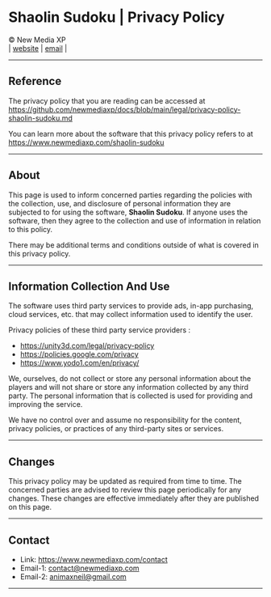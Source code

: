 # Shaolin Sudoku | Privacy Policy

&copy; New Media XP  
|
[website](https://www.newmediaxp.com)
|
[email](mailto:contact@newmediaxp.com)
|

---

## Reference

The privacy policy that you are reading can be accessed at https://github.com/newmediaxp/docs/blob/main/legal/privacy-policy-shaolin-sudoku.md

You can learn more about the software that this privacy policy refers to at https://www.newmediaxp.com/shaolin-sudoku

---

## About

This page is used to inform concerned parties regarding the policies with the collection, use, and disclosure of personal information they are subjected to for using the software, **Shaolin Sudoku**. If anyone uses the software, then they agree to the collection and use of information in relation to this policy.

There may be additional terms and conditions outside of what is covered in this privacy policy.

---

## Information Collection And Use

The software uses third party services to provide ads, in-app purchasing, cloud services, etc. that may collect information used to identify the user.

Privacy policies of these third party service providers :

* https://unity3d.com/legal/privacy-policy
* https://policies.google.com/privacy
* https://www.yodo1.com/en/privacy/

We, ourselves, do not collect or store any personal information about the players and will not share or store any information collected by any third party. The personal information that is collected is used for providing and improving the service.

We have no control over and assume no responsibility for the content, privacy policies, or practices of any third-party sites or services.

---

## Changes

This privacy policy may be updated as required from time to time. The concerned parties are advised to review this page periodically for any changes. These changes are effective immediately after they are published on this page.

---

## Contact

* Link: https://www.newmediaxp.com/contact
* Email-1: contact@newmediaxp.com
* Email-2: animaxneil@gmail.com

---

